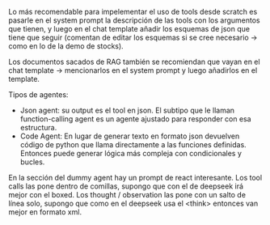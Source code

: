 Lo más recomendable para impelementar el uso de tools desde scratch es pasarle en el system prompt la descripción de las tools con los argumentos que tienen, y luego en el chat template añadir los esquemas de json que tiene que seguir (comentan de editar los esquemas si se cree necesario -> como en lo de la demo de stocks). 

Los documentos sacados de RAG también se recomiendan que vayan en el chat template -> mencionarlos en el system prompt y luego añadirlos en el template.

Tipos de agentes: 
- Json agent: su output es el tool en json. El subtipo que le llaman function-calling agent es un agente ajustado para responder con esa estructura.
- Code Agent: En lugar de generar texto en formato json devuelven código de python que llama directamente a las funciones definidas. Entonces puede generar lógica más compleja con condicionales y bucles.

En la sección del dummy agent hay un prompt de react interesante. Los tool calls las pone dentro de comillas, supongo que con el de deepseek irá mejor con el boxed. Los thought / observation las pone con un salto de línea solo, supongo que como en el deepseek usa el \<think> entonces van mejor en formato xml.